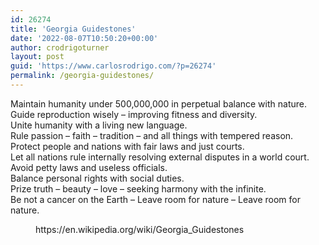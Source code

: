 ```yaml
---
id: 26274
title: 'Georgia Guidestones'
date: '2022-08-07T10:50:20+00:00'
author: crodrigoturner
layout: post
guid: 'https://www.carlosrodrigo.com/?p=26274'
permalink: /georgia-guidestones/
---
```


Maintain humanity under 500,000,000 in perpetual balance with nature.  
Guide reproduction wisely – improving fitness and diversity.  
Unite humanity with a living new language.  
Rule passion – faith – tradition – and all things with tempered reason.  
Protect people and nations with fair laws and just courts.  
Let all nations rule internally resolving external disputes in a world court.  
Avoid petty laws and useless officials.  
Balance personal rights with social duties.  
Prize truth – beauty – love – seeking harmony with the infinite.  
Be not a cancer on the Earth – Leave room for nature – Leave room for nature.

<figure class="wp-block-embed"><div class="wp-block-embed__wrapper">https://en.wikipedia.org/wiki/Georgia_Guidestones </div></figure>